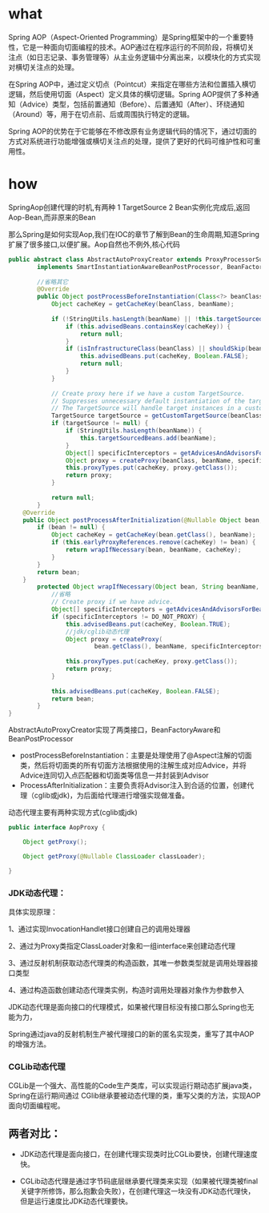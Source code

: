 # what
Spring AOP（Aspect-Oriented Programming）是Spring框架中的一个重要特性，它是一种面向切面编程的技术。AOP通过在程序运行的不同阶段，将横切关注点（如日志记录、事务管理等）从主业务逻辑中分离出来，以模块化的方式实现对横切关注点的处理。

在Spring AOP中，通过定义切点（Pointcut）来指定在哪些方法和位置插入横切逻辑，然后使用切面（Aspect）定义具体的横切逻辑。Spring AOP提供了多种通知（Advice）类型，包括前置通知（Before）、后置通知（After）、环绕通知（Around）等，用于在切点前、后或周围执行特定的逻辑。

Spring AOP的优势在于它能够在不修改原有业务逻辑代码的情况下，通过切面的方式对系统进行功能增强或横切关注点的处理，提供了更好的代码可维护性和可重用性。


# how
SpringAop创建代理的时机,有两种
1 TargetSource 
2 Bean实例化完成后,返回Aop-Bean,而非原来的Bean

那么Spring是如何实现Aop,我们在IOC的章节了解到Bean的生命周期,知道Spring扩展了很多接口,以便扩展。Aop自然也不例外,核心代码

```java
public abstract class AbstractAutoProxyCreator extends ProxyProcessorSupport
		implements SmartInstantiationAwareBeanPostProcessor, BeanFactoryAware {
		  
        //省略其它
    	@Override
    	public Object postProcessBeforeInstantiation(Class<?> beanClass, String beanName) {
    		Object cacheKey = getCacheKey(beanClass, beanName);
    
    		if (!StringUtils.hasLength(beanName) || !this.targetSourcedBeans.contains(beanName)) {
    			if (this.advisedBeans.containsKey(cacheKey)) {
    				return null;
    			}
    			if (isInfrastructureClass(beanClass) || shouldSkip(beanClass, beanName)) {
    				this.advisedBeans.put(cacheKey, Boolean.FALSE);
    				return null;
    			}
    		}
    
    		// Create proxy here if we have a custom TargetSource.
    		// Suppresses unnecessary default instantiation of the target bean:
    		// The TargetSource will handle target instances in a custom fashion.
    		TargetSource targetSource = getCustomTargetSource(beanClass, beanName);
    		if (targetSource != null) {
    			if (StringUtils.hasLength(beanName)) {
    				this.targetSourcedBeans.add(beanName);
    			}
    			Object[] specificInterceptors = getAdvicesAndAdvisorsForBean(beanClass, beanName, targetSource);
    			Object proxy = createProxy(beanClass, beanName, specificInterceptors, targetSource);
    			this.proxyTypes.put(cacheKey, proxy.getClass());
    			return proxy;
    		}
    
    		return null;
    	}
	@Override
	public Object postProcessAfterInitialization(@Nullable Object bean, String beanName) {
		if (bean != null) {
			Object cacheKey = getCacheKey(bean.getClass(), beanName);
			if (this.earlyProxyReferences.remove(cacheKey) != bean) {
				return wrapIfNecessary(bean, beanName, cacheKey);
			}
		}
		return bean;
	}
    	protected Object wrapIfNecessary(Object bean, String beanName, Object cacheKey) {
    		//省略
    		// Create proxy if we have advice.
    		Object[] specificInterceptors = getAdvicesAndAdvisorsForBean(bean.getClass(), beanName, null);
    		if (specificInterceptors != DO_NOT_PROXY) {
    			this.advisedBeans.put(cacheKey, Boolean.TRUE);
                //jdk/cglib动态代理
    			Object proxy = createProxy(
    					bean.getClass(), beanName, specificInterceptors, new SingletonTargetSource(bean));
    			
                this.proxyTypes.put(cacheKey, proxy.getClass());
    			return proxy;
    		}
    
    		this.advisedBeans.put(cacheKey, Boolean.FALSE);
    		return bean;
    	}
}
```
AbstractAutoProxyCreator实现了两类接口，BeanFactoryAware和BeanPostProcessor
- postProcessBeforeInstantiation：主要是处理使用了@Aspect注解的切面类，然后将切面类的所有切面方法根据使用的注解生成对应Advice，并将Advice连同切入点匹配器和切面类等信息一并封装到Advisor
- ProcessAfterInitialization：主要负责将Advisor注入到合适的位置，创建代理（cglib或jdk)，为后面给代理进行增强实现做准备。




动态代理主要有两种实现方式(cglib或jdk)
```java
public interface AopProxy {

	Object getProxy();

	Object getProxy(@Nullable ClassLoader classLoader);

}
```

### JDK动态代理：

具体实现原理：

1、通过实现InvocationHandlet接口创建自己的调用处理器

2、通过为Proxy类指定ClassLoader对象和一组interface来创建动态代理

3、通过反射机制获取动态代理类的构造函数，其唯一参数类型就是调用处理器接口类型

4、通过构造函数创建动态代理类实例，构造时调用处理器对象作为参数参入

JDK动态代理是面向接口的代理模式，如果被代理目标没有接口那么Spring也无能为力，

Spring通过java的反射机制生产被代理接口的新的匿名实现类，重写了其中AOP的增强方法。

### CGLib动态代理

CGLib是一个强大、高性能的Code生产类库，可以实现运行期动态扩展java类，Spring在运行期间通过 CGlib继承要被动态代理的类，重写父类的方法，实现AOP面向切面编程呢。

## 两者对比：

- JDK动态代理是面向接口，在创建代理实现类时比CGLib要快，创建代理速度快。

- CGLib动态代理是通过字节码底层继承要代理类来实现（如果被代理类被final关键字所修饰，那么抱歉会失败），在创建代理这一块没有JDK动态代理快，但是运行速度比JDK动态代理要快。




